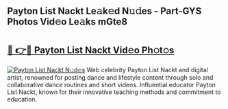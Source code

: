 ## Payton List Nackt Le𝚊k𝚎d N𝚞𝚍es - Part-GYS Photos Vid𝚎o Le𝚊ks mGte8

# <h2><a href="http://fb8o32.evod.top/?m=Payton+List+Nackt">🔗 👉🔴 Payton List Nackt Vid𝚎o Ph𝚘t𝚘s</a></h2>

[![Payton List Nackt N𝚞d𝚎s](https://i.imgur.com/8V9OHl7.gif)](http://fb8o32.evod.top/?m=Payton+List+Nackt)
Web celebrity Payton List Nackt and digital artist, renowned for posting dance and lifestyle content through solo and collaborative dance routines and short videos. Influential educator Payton List Nackt, known for their innovative teaching methods and commitment to education. 
